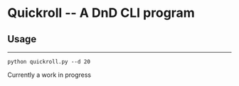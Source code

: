 # Quickroll -- A DnD CLI program

## Usage
--- 

`python quickroll.py --d 20`

Currently a work in progress
